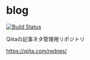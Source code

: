 # blog

[![Build Status](https://travis-ci.org/rednes/blog.svg?branch=master)](https://travis-ci.org/rednes/blog)

Qiitaの記事ネタ管理用リポジトリ

https://qiita.com/rednes/
